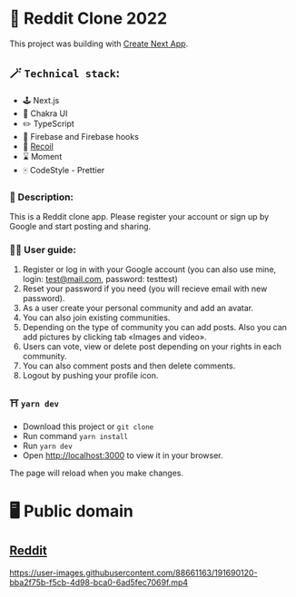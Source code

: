 # :briefcase: Reddit Clone 2022

This project was building with
[Create Next App](https://nextjs.org/docs/api-reference/create-next-app).

## :magic_wand: `Technical stack`:

- :joystick: Next.js
- :art: Chakra UI
- :pencil2: TypeScript
- :file_folder: Firebase and Firebase hooks
- :page_with_curl: [Recoil](https://github.com/facebookexperimental/Recoil)
- :hourglass: Moment
- :mahjong: CodeStyle - Prettier

### :scroll: Description:

This is a Reddit clone app. Please register your account or sign up by Google and start posting and
sharing.

### :astronaut: User guide:

1. Register or log in with your Google account (you can also use mine, login: test@mail.com,
   password: testtest)
2. Reset your password if you need (you will recieve email with new password).
3. As a user create your personal community and add an avatar.
4. You can also join existing communities.
5. Depending on the type of community you can add posts. Also you can add pictures by clicking tab
   «Images and video».
6. Users can vote, view or delete post depending on your rights in each community.
7. You can also comment posts and then delete comments.
8. Logout by pushing your profile icon.

### :shinto_shrine: `yarn dev`

- Download this project or `git clone`
- Run command `yarn install`
- Run `yarn dev`
- Open [http://localhost:3000](http://localhost:3000) to view it in your browser.

The page will reload when you make changes.

# :desktop_computer: Public domain

## [Reddit](https://reddit-2022.vercel.app/)

https://user-images.githubusercontent.com/88661163/191690120-bba2f75b-f5cb-4d98-bca0-6ad5fec7069f.mp4




